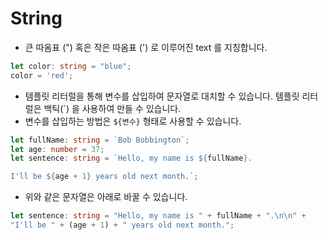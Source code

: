 # String

* 큰 따옴표 \("\) 혹은 작은 따옴표 \('\) 로 이루어진 text 를 지칭합니다.

```typescript
let color: string = "blue";
color = 'red';
```

* 템플릿 리터럴을 통해 변수를 삽입하여 문자열로 대치할 수 있습니다. 템플릿 리터럴은 백틱\(\`\) 을 사용하여 만들 수 있습니다.
* 변수를 삽입하는 방법은 `${변수}` 형태로 사용할 수 있습니다.

```typescript
let fullName: string = `Bob Bobbington`;
let age: number = 37;
let sentence: string = `Hello, my name is ${fullName}.

I'll be ${age + 1} years old next month.`;
```

* 위와 같은 문자열은 아래로 바꿀 수 있습니다.

```typescript
let sentence: string = "Hello, my name is " + fullName + ".\n\n" +
"I'll be " + (age + 1) + " years old next month.";
```
